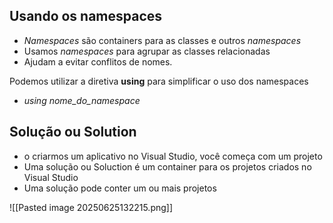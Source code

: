 
## Usando os namespaces
* *Namespaces* são containers para as classes e outros *namespaces*
* Usamos *namespaces* para agrupar as classes relacionadas
* Ajudam a evitar conflitos de nomes.

Podemos utilizar a diretiva **using** para simplificar o uso dos namespaces
* *using nome_do_namespace* 


## Solução ou Solution
* o criarmos um aplicativo no Visual Studio, você começa com um projeto
* Uma solução ou Soluction é um container para os projetos criados no Visual Studio
* Uma solução pode conter um ou mais projetos

![[Pasted image 20250625132215.png]]